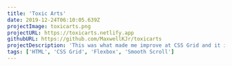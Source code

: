 ```yaml
---
title: 'Toxic Arts'
date: 2019-12-24T06:10:05.639Z
projectImage: toxicarts.png
projectURL: https://toxicarts.netlify.app
githubURL: https://github.com/MaxwellKJr/toxicarts
projectDescription: 'This was what made me improve at CSS Grid and it is the first project I ever made for a friend. It made me realize I have nothing to lose even if I make something for free.'
tags: ['HTML', 'CSS Grid', 'Flexbox', 'Smooth Scroll']
---
```

